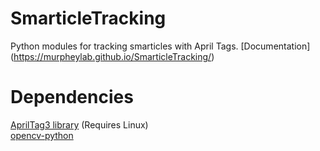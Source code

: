 # SmarticleTracking
Python modules for tracking smarticles with April Tags. [Documentation] (https://murpheylab.github.io/SmarticleTracking/)
# Dependencies
[AprilTag3 library](https://github.com/AprilRobotics/apriltag)  (Requires Linux)  
[opencv-python](https://pypi.org/project/opencv-python/)
